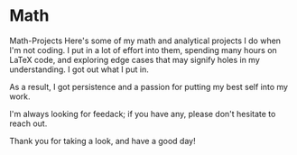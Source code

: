 # Math
Math-Projects
Here's some of my math and analytical projects I do when I'm not coding. I put in a lot of effort into them, spending many hours on LaTeX code, and exploring edge cases that may signify holes in my understanding. I got out what I put in. 

As a result, I got persistence and a passion for putting my best self into my work. 

I'm always looking for feedack; if you have any, please don't hesitate to reach out.

Thank you for taking a look, and have a good day! 

